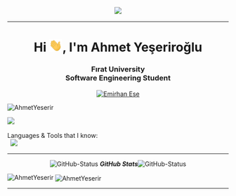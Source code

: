 <p align="center">
  <img src="https://github.com/thompsonemerson/thompsonemerson/raw/master/cover-thompson.png" height="200"/>
</p>
<hr>
<h1 align="center">Hi <img src="https://raw.githubusercontent.com/ABSphreak/ABSphreak/master/gifs/Hi.gif" width="30px">, I'm Ahmet Yeşeriroğlu</h1>
<h3 align="center">Fırat University <br>
Software Engineering Student</h3>
<p align="center">
<a href="https://www.linkedin.com/in/emirhan-ese/" target="blank"><img align="center" src="https://cdn.jsdelivr.net/npm/simple-icons@3.0.1/icons/linkedin.svg" alt="Emirhan Ese" height="30" width="40" /></a>
</p>
</p>

<p align="left"> <img src="https://komarev.com/ghpvc/?username=AhmetYeserir&label=Profile Views&color=yellow&style=flat" alt="AhmetYeserir" /> </p>
<p align="left"> <img src="https://media.giphy.com/media/ObNTw8Uzwy6KQ/giphy.gif" width=30px> </p>
Languages & Tools that I know:<br>
<code> <img height="50" src="https://cdn-icons-png.flaticon.com/512/226/226777.png"> </code>
  </code>
  <hr>
  <p align="center">
 <img src="https://media.giphy.com/media/8UHRm5oY4k4FDxq5QG/giphy.gif" width="30px" alt="GitHub-Status"/>&nbsp;<i><b>GitHub Stats</b></i><img src="https://media.giphy.com/media/8UHRm5oY4k4FDxq5QG/giphy.gif" width="30px" alt="GitHub-Status"/></p>
<p><img align="left" src="https://github-readme-stats.vercel.app/api/top-langs?username=AhmetYeserir&show_icons=true&locale=en&layout=compact" alt="AhmetYeserir" /></p>

<p>&nbsp;<img align="center" src="https://github-readme-stats.vercel.app/api?username=AhmetYeserir&show_icons=true&locale=en" alt="AhmetYeserir" width="410" /></p>

<hr>
